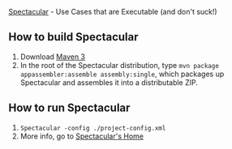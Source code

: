 [Spectacular](http://spectacular.minderuptcom/) - Use Cases that are Executable (and don't suck!)

How to build Spectacular
------------------------

1. Download [Maven 3](http://maven.apache.org/)
2. In the root of the Spectacular distribution, type `mvn package appassembler:assemble assembly:single`, which packages up Spectacular and assembles it into a distributable ZIP.


How to run Spectacular
----------------------
1. `Spectacular -config ./project-config.xml`
2.  More info, go to [Spectacular's Home](http://spectacular.minderupt.com/)

